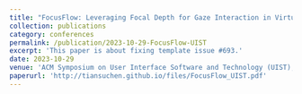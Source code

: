 ```yaml
---
title: "FocusFlow: Leveraging Focal Depth for Gaze Interaction in Virtual Reality"
collection: publications
category: conferences
permalink: /publication/2023-10-29-FocusFlow-UIST
excerpt: 'This paper is about fixing template issue #693.'
date: 2023-10-29
venue: 'ACM Symposium on User Interface Software and Technology (UIST), 2023'
paperurl: 'http://tiansuchen.github.io/files/FocusFlow_UIST.pdf'
---
```

